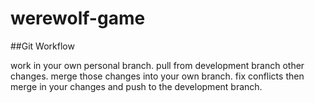 # werewolf-game

##Git Workflow

work in your own personal branch.
pull from development branch other changes.
merge those changes into your own branch.
fix conflicts
then merge in your changes and push to the development branch.
